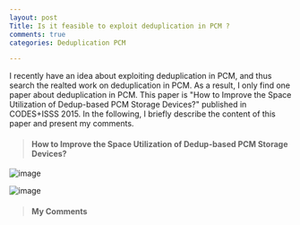 ```yaml
---
layout: post
Title: Is it feasible to exploit deduplication in PCM ?
comments: true
categories: Deduplication PCM

---
```


I recently have an idea about exploiting deduplication in PCM, and thus search the realted work on deduplication in PCM. As a result, I only find one paper about deduplication in PCM. This paper is "How to Improve the Space Utilization of Dedup-based PCM Storage Devices?" published in CODES+ISSS 2015. In the following, I briefly describe the content of this paper and present my comments.  

> #### How to Improve the Space Utilization of Dedup-based PCM Storage Devices?

![image](https://pfzuo.github.io/images/architecture.jpg)

![image](https://raw.githubusercontent.com/Pfzuo/pfzuo.github.io/master/images/architecture.jpg)

> #### My Comments
